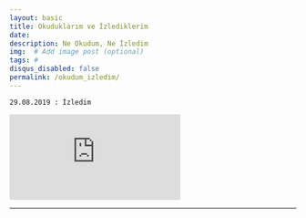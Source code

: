```yaml
---
layout: basic
title: Okuduklarım ve İzlediklerim
date: 
description: Ne Okudum, Ne İzledim
img:  # Add image post (optional)
tags: # 
disqus_disabled: false
permalink: /okudum_izledim/
---
```



`29.08.2019 : İzledim`

<div class="container-youtube">
<iframe src="https://www.youtube.com/watch?v=8iwAmGbP2JI" 
frameborder="0" allowfullscreen class="video"></iframe>
</div>

***

